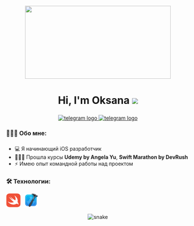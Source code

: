 
<!--
**OksanaIOS/OksanaIOS** is a ✨ _special_ ✨ repository because its `README.md` (this file) appears on your GitHub profile.
--->
<br clear="both">

<div align="center">
  <img height="200" width="400" src="https://i.giphy.com/media/v1.Y2lkPTc5MGI3NjExNjd3a3RpNTNkaTd2eG5sc2s3azd0YTN4Z2Q2czVzMWJkMHFycXhkYiZlcD12MV9pbnRlcm5hbF9naWZfYnlfaWQmY3Q9Zw/L1R1tvI9svkIWwpVYr/giphy.gif"  />
</div>

###

 <h1 align="center"> Hi, I'm Oksana
  <img src="https://media.giphy.com/media/hvRJCLFzcasrR4ia7z/giphy.gif" width="30px"/>
</h1>

###

<div align="center">
  <a href="https://t.me/pixvix" target="_blank">
    <img src="https://img.shields.io/static/v1?message=Telegram&logo=telegram&label=&color=2CA5E0&logoColor=white&labelColor=&style=for-the-badge" height="25" alt="telegram logo"  />
  </a>
  <a href="oksana.ogay.mbox@gmail.com" target="_blank">
    <img src="https://img.shields.io/static/v1?message=Gmail&logo=Gmail&label=&color=red&logoColor=white&labelColor=&style=for-the-badge" height="25" alt="telegram logo"  />
  </a>
</div>

###

<h3 align="left"> 👩🏻‍💻 Обо мне:</h3>

###

- 💻 Я начинающий iOS разработчик
- 👩🏻‍🎓 Прошла курсы **Udemy by Angela Yu**, **Swift Marathon by DevRush**
- ⚡️ Имею опыт командной работы над проектом


<h3 align="left">🛠 Технологии:</h3>
<div>
  <img src="https://github.com/devicons/devicon/blob/master/icons/swift/swift-original.svg" title="Swift" alt="Swift" width="40" height="40"/>&nbsp;
  <img src="https://github.com/devicons/devicon/blob/master/icons/xcode/xcode-original.svg" title="XCode" alt="XCode" width="40" height="40"/>&nbsp;
</div>


<p align="center">
 <img width="600" src="assets/github-snake.svg" alt="snake"/>
</p>

